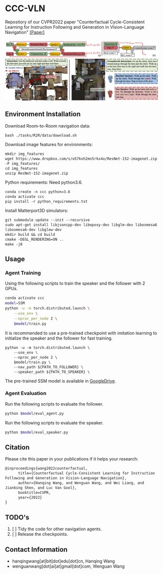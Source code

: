 # CCC-VLN
Repository of our CVPR2022 paper "Counterfactual Cycle-Consistent Learning for Instruction Following and Generation in Vision-Language Navigation"
[[Paper]]()

<div align="center">
    <img src="assets/teaser.png", width="1000">
    <img src="assets/examples.png", width="1000">
</div>

## Environment Installation
Download Room-to-Room navigation data:
```
bash ./tasks/R2R/data/download.sh
```

Download image features for environments:
```
mkdir img_features
wget https://www.dropbox.com/s/o57kxh2mn5rkx4o/ResNet-152-imagenet.zip -P img_features/
cd img_features
unzip ResNet-152-imagenet.zip
```

Python requirements: Need python3.6.
```
conda create -n ccc python=3.6
conda activate ccc
pip install -r python_requirements.txt
```

Install Matterport3D simulators:
```
git submodule update --init --recursive 
sudo apt-get install libjsoncpp-dev libepoxy-dev libglm-dev libosmesa6 libosmesa6-dev libglew-dev
mkdir build && cd build
cmake -DEGL_RENDERING=ON ..
make -j8
```

## Usage

### Agent Training
Using the following scripts to train the speaker and the follower with 2 GPUs.
``` bash
conda activate ccc
model=SSM
python -u -m torch.distributed.launch \
    --use_env \
    --nproc_per_node 2 \
    $model/train.py
```
It is recommended to use a pre-trained checkpoint with imitation learning to initialize the speaker and the follower for fast training. 
```
python -u -m torch.distributed.launch \
    --use_env \
    --nproc_per_node 2 \
    $model/train.py \
    --nav_path ${PATH_TO_FOLLOWER} \
    --speaker_path ${PATH_TO_SPEAKER} \
```
The pre-trained SSM model is available in [GoogleDrive](https://drive.google.com/file/d/15mINW_HOxweO-OX2W-LZN_5YoZXpzmNV/view?usp=sharing).

### Agent Evaluation
Run the following scripts to evaluate the follower.
``` bash
python $model/eval_agent.py
```
Run the following scripts to evaluate the speaker.
``` bash
python $model/eval_speaker.py
```
<!-- The trained model for R2R task is available in [GoogleDrive](https://drive.google.com/file/d/15mINW_HOxweO-OX2W-LZN_5YoZXpzmNV/view?usp=sharing). Please download the checkpoint file under `snap/SSM/state_dict` path and run the following script to evaluate the model.
``` bash
cd ssm
python model_eval.py
``` -->




## Citation
Please cite this paper in your publications if it helps your research:
```
@inproceedings{wang2022counterfactual,
      title={Counterfactual Cycle-Consistent Learning for Instruction Following and Generation in Vision-Language Navigation}, 
      author={Hanqing Wang, and Wenguan Wang, and Wei Liang, and Jianbing Shen, and Luc Van Gool},
      booktitle=CVPR,
      year={2022}
}
```




## TODO's
1. [ ] Tidy the code for other navigation agents.
2. [ ] Release the checkpoints.


## Contact Information
- hanqingwang[at]bit[dot]edu[dot]cn, Hanqing Wang
- wenguanwang[dot]ai[at]gmail[dot]com, Wenguan Wang